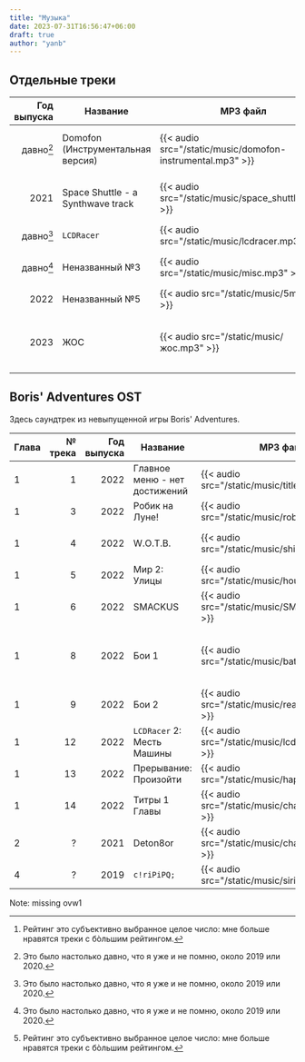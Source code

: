 ```yaml
---
title: "Музыка"
date: 2023-07-31T16:56:47+06:00
draft: true
author: "yanb"
---
```


## Отдельные треки

| Год выпуска | Название | MP3 файл | Оценка[^2] | Комментарий |
| -----------:| -------- | -------- | ----------:| ----------- |
| давно[^1] | Domofon (Инструментальная версия) | {{< audio src="/static/music/domofon-instrumental.mp3" >}} | 400 | Этот трек планировался как видеоклип. |
| 2021 | Space Shuttle - a Synthwave track | {{< audio src="/static/music/space_shuttle.mp3" >}} | 393 | Этот трек отличается стилем от других. |
| давно[^1] | `LCDRacer` | {{< audio src="/static/music/lcdracer.mp3" >}} | 355 | `C:> ‎ - @ ‎ ? * ‎ ‎ #` |
| давно[^1] | Неназванный №3 | {{< audio src="/static/music/misc.mp3" >}} | 297 | Первый трек, сделанный не в [LMMS](https://lmms.io/) |
| 2022 | Неназванный №5 | {{< audio src="/static/music/5m.mp3" >}} | 201 | Тест на время \\(\frac 5 4\\) |
| 2023 | ЖОС | {{< audio src="/static/music/жос.mp3" >}} | 339 | Этот трек тоже отличается стилем от других. |

[^1]: Это было настолько давно, что я уже и не помню, около 2019 или 2020.

## Boris' Adventures OST
Здесь саундтрек из невыпущенной игры Boris' Adventures.

| Глава | № трека | Год выпуска | Название | MP3 файл | Оценка[^2] | Комментарий |
| ----- | -------:| -----------:| -------- | -------- | ----------:| ----------- |
| 1 | 1 | 2022 | Главное меню - нет достижений | {{< audio src="/static/music/title.mp3" >}} | 288 | |
| 1 | 3 | 2022 | Робик на Луне! | {{< audio src="/static/music/robik.mp3" >}} | 343 | |
| 1 | 4 | 2022 | W.O.T.B. | {{< audio src="/static/music/shitbus.mp3" >}} | -1 | Лучше вообще не слушать. |
| 1 | 5 | 2022 | Мир 2: Улицы | {{< audio src="/static/music/house.mp3" >}} | 320 | |
| 1 | 6 | 2022 | SMACKUS | {{< audio src="/static/music/SMACKUS.mp3" >}} | 333 | SMACKUS! |
| 1 | 8 | 2022 | Бои 1 | {{< audio src="/static/music/battler.mp3" >}} | 265 | Бои 1 и 2 не совсем подходят к общему стилю игры... |
| 1 | 9 | 2022 | Бои 2 | {{< audio src="/static/music/realbattle.mp3" >}} | 272 | |
| 1 | 12 | 2022 | `LCDRacer` 2: Месть Машины | {{< audio src="/static/music/lcdracist_n.mp3" >}} | 380 | |
| 1 | 13 | 2022 | Прерывание: Произойти | {{< audio src="/static/music/hapen.mp3" >}} | 342 | |
| 1 | 14 | 2022 | Титры 1 Главы | {{< audio src="/static/music/chapter1end.mp3" >}} | 301 | |
| 2 | ? | 2021 | Deton8or | {{< audio src="/static/music/chapter1end.mp3" >}} | 317 | |
| 4 | ? | 2019 | `c!riPiPQ;` | {{< audio src="/static/music/siripipq.mp3" >}} | 355 | |

Note: missing ovw1

[^2]: Рейтинг это субъективно выбранное целое число: мне больше нравятся треки с бòльшим рейтингом.